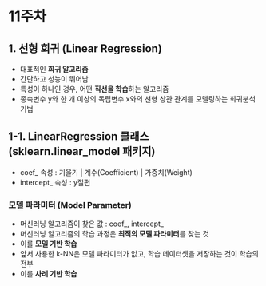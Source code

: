 # 11주차
## 1. 선형 회귀 (Linear Regression)
- 대표적인 **회귀 알고리즘**
- 간단하고 성능이 뛰어남
- 특성이 하나인 경우, 어떤 **직선을 학습**하는 알고리즘
- 종속변수 y와 한 개 이상의 독립변수 x와의 선형 상관 관계를 모델링하는 회귀분석 기법

## 1-1. LinearRegression 클래스 (sklearn.linear_model 패키지)
- coef_ 속성 : 기울기 | 계수(Coefficient) | 가중치(Weight)
- intercept_ 속성 : y절편

### 모델 파라미터 (Model Parameter)
- 머신러닝 알고리즘이 찾은 값 : coef_, intercept_
- 머신러닝 알고리즘의 학습 과정은 **최적의 모델 파라미터**를 찾는 것
- 이를 **모델 기반 학습**
- 앞서 사용한 k-NN은 모델 파라미터가 없고, 학습 데이터셋을 저장하는 것이 학습의 전부
- 이를 **사례 기반 학습**
